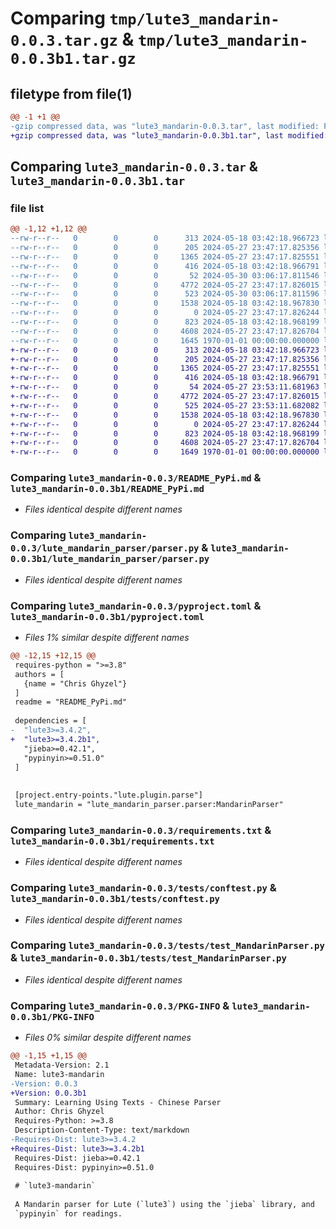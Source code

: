 # Comparing `tmp/lute3_mandarin-0.0.3.tar.gz` & `tmp/lute3_mandarin-0.0.3b1.tar.gz`

## filetype from file(1)

```diff
@@ -1 +1 @@
-gzip compressed data, was "lute3_mandarin-0.0.3.tar", last modified: Fri Jan  1 00:00:00 2016, max compression
+gzip compressed data, was "lute3_mandarin-0.0.3b1.tar", last modified: Fri Jan  1 00:00:00 2016, max compression
```

## Comparing `lute3_mandarin-0.0.3.tar` & `lute3_mandarin-0.0.3b1.tar`

### file list

```diff
@@ -1,12 +1,12 @@
--rw-r--r--   0        0        0      313 2024-05-18 03:42:18.966723 lute3_mandarin-0.0.3/.pytest.ini
--rw-r--r--   0        0        0      205 2024-05-27 23:47:17.825356 lute3_mandarin-0.0.3/README.md
--rw-r--r--   0        0        0     1365 2024-05-27 23:47:17.825551 lute3_mandarin-0.0.3/README_PyPi.md
--rw-r--r--   0        0        0      416 2024-05-18 03:42:18.966791 lute3_mandarin-0.0.3/definition.yaml
--rw-r--r--   0        0        0       52 2024-05-30 03:06:17.811546 lute3_mandarin-0.0.3/lute_mandarin_parser/__init__.py
--rw-r--r--   0        0        0     4772 2024-05-27 23:47:17.826015 lute3_mandarin-0.0.3/lute_mandarin_parser/parser.py
--rw-r--r--   0        0        0      523 2024-05-30 03:06:17.811596 lute3_mandarin-0.0.3/pyproject.toml
--rw-r--r--   0        0        0     1538 2024-05-18 03:42:18.967830 lute3_mandarin-0.0.3/requirements.txt
--rw-r--r--   0        0        0        0 2024-05-27 23:47:17.826244 lute3_mandarin-0.0.3/tests/__init__.py
--rw-r--r--   0        0        0      823 2024-05-18 03:42:18.968199 lute3_mandarin-0.0.3/tests/conftest.py
--rw-r--r--   0        0        0     4608 2024-05-27 23:47:17.826704 lute3_mandarin-0.0.3/tests/test_MandarinParser.py
--rw-r--r--   0        0        0     1645 1970-01-01 00:00:00.000000 lute3_mandarin-0.0.3/PKG-INFO
+-rw-r--r--   0        0        0      313 2024-05-18 03:42:18.966723 lute3_mandarin-0.0.3b1/.pytest.ini
+-rw-r--r--   0        0        0      205 2024-05-27 23:47:17.825356 lute3_mandarin-0.0.3b1/README.md
+-rw-r--r--   0        0        0     1365 2024-05-27 23:47:17.825551 lute3_mandarin-0.0.3b1/README_PyPi.md
+-rw-r--r--   0        0        0      416 2024-05-18 03:42:18.966791 lute3_mandarin-0.0.3b1/definition.yaml
+-rw-r--r--   0        0        0       54 2024-05-27 23:53:11.681963 lute3_mandarin-0.0.3b1/lute_mandarin_parser/__init__.py
+-rw-r--r--   0        0        0     4772 2024-05-27 23:47:17.826015 lute3_mandarin-0.0.3b1/lute_mandarin_parser/parser.py
+-rw-r--r--   0        0        0      525 2024-05-27 23:53:11.682082 lute3_mandarin-0.0.3b1/pyproject.toml
+-rw-r--r--   0        0        0     1538 2024-05-18 03:42:18.967830 lute3_mandarin-0.0.3b1/requirements.txt
+-rw-r--r--   0        0        0        0 2024-05-27 23:47:17.826244 lute3_mandarin-0.0.3b1/tests/__init__.py
+-rw-r--r--   0        0        0      823 2024-05-18 03:42:18.968199 lute3_mandarin-0.0.3b1/tests/conftest.py
+-rw-r--r--   0        0        0     4608 2024-05-27 23:47:17.826704 lute3_mandarin-0.0.3b1/tests/test_MandarinParser.py
+-rw-r--r--   0        0        0     1649 1970-01-01 00:00:00.000000 lute3_mandarin-0.0.3b1/PKG-INFO
```

### Comparing `lute3_mandarin-0.0.3/README_PyPi.md` & `lute3_mandarin-0.0.3b1/README_PyPi.md`

 * *Files identical despite different names*

### Comparing `lute3_mandarin-0.0.3/lute_mandarin_parser/parser.py` & `lute3_mandarin-0.0.3b1/lute_mandarin_parser/parser.py`

 * *Files identical despite different names*

### Comparing `lute3_mandarin-0.0.3/pyproject.toml` & `lute3_mandarin-0.0.3b1/pyproject.toml`

 * *Files 1% similar despite different names*

```diff
@@ -12,15 +12,15 @@
 requires-python = ">=3.8"
 authors = [
   {name = "Chris Ghyzel"}
 ]
 readme = "README_PyPi.md"
 
 dependencies = [
-  "lute3>=3.4.2",
+  "lute3>=3.4.2b1",
   "jieba>=0.42.1",
   "pypinyin>=0.51.0"
 ]
 
 
 [project.entry-points."lute.plugin.parse"]
 lute_mandarin = "lute_mandarin_parser.parser:MandarinParser"
```

### Comparing `lute3_mandarin-0.0.3/requirements.txt` & `lute3_mandarin-0.0.3b1/requirements.txt`

 * *Files identical despite different names*

### Comparing `lute3_mandarin-0.0.3/tests/conftest.py` & `lute3_mandarin-0.0.3b1/tests/conftest.py`

 * *Files identical despite different names*

### Comparing `lute3_mandarin-0.0.3/tests/test_MandarinParser.py` & `lute3_mandarin-0.0.3b1/tests/test_MandarinParser.py`

 * *Files identical despite different names*

### Comparing `lute3_mandarin-0.0.3/PKG-INFO` & `lute3_mandarin-0.0.3b1/PKG-INFO`

 * *Files 0% similar despite different names*

```diff
@@ -1,15 +1,15 @@
 Metadata-Version: 2.1
 Name: lute3-mandarin
-Version: 0.0.3
+Version: 0.0.3b1
 Summary: Learning Using Texts - Chinese Parser
 Author: Chris Ghyzel
 Requires-Python: >=3.8
 Description-Content-Type: text/markdown
-Requires-Dist: lute3>=3.4.2
+Requires-Dist: lute3>=3.4.2b1
 Requires-Dist: jieba>=0.42.1
 Requires-Dist: pypinyin>=0.51.0
 
 # `lute3-mandarin`
 
 A Mandarin parser for Lute (`lute3`) using the `jieba` library, and
 `pypinyin` for readings.
```

